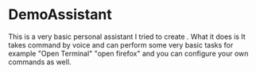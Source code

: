 # DemoAssistant

This is a very basic personal assistant I tried to create . What it does is It takes command by voice and can perform some 
very basic tasks for example
"Open Terminal"
"open firefox"
and you can configure your own commands as well.
